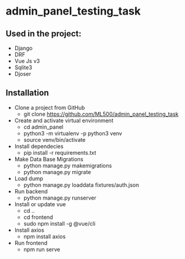 # admin_panel_testing_task

## Used in the project:
* Django
* DRF
* Vue Js v3
* Sqlite3
* Djoser


## Installation
* Clone a project from GitHub
  * git clone https://github.com/ML500/admin_panel_testing_task
* Create and activate virtual environment
  * cd admin_panel
  * python3 -m virtualenv -p python3 venv
  * source venv/bin/activate
* Install dependecies
  * pip install -r requirements.txt
* Make Data Base Migrations
  * python manage.py makemigrations
  * python manage.py migrate
* Load dump
  * python manage.py loaddata fixtures/auth.json
* Run backend
  * python manage.py runserver
* Install or update vue
  * cd ..
  * cd frontend
  * sudo npm install -g @vue/cli
* Install axios
  * npm install axios
* Run frontend
  * npm run serve
